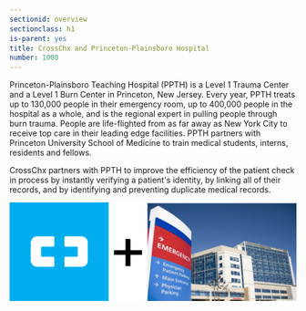 ```yaml
---
sectionid: overview
sectionclass: h1
is-parent: yes
title: CrossChx and Princeton-Plainsboro Hospital
number: 1000
---
```

Princeton-Plainsboro Teaching Hospital (PPTH) is a Level 1 Trauma Center and a Level 1 Burn Center in Princeton, New Jersey. Every year, PPTH treats up to 130,000 people in their emergency room, up to 400,000 people in the hospital as a whole, and is the regional expert in pulling people through burn trauma. People are life-flighted from as far away as New York City to receive top care in their leading edge facilities. PPTH partners with Princeton University School of Medicine to train medical students, interns, residents and fellows.

CrossChx partners with PPTH to improve the efficiency of the patient check in process by instantly verifying a patient's identity, by linking all of their records, and by identifying and preventing duplicate medical records.

<img style="float: center;" src="https://raw.githubusercontent.com/knc789/case-study/gh-pages/img/CCplusPPTH.jpg">